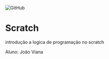 ![GitHub](https://img.shields.io/github/license/viiannaa/scratch)
# Scratch
introdução a logica de programação no scratch

Aluno: João Viana
